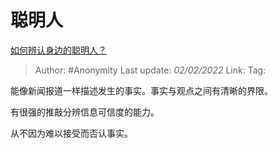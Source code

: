 # 聪明人
[如何辨认身边的聪明人？](https://www.zhihu.com/question/28484672/answer/557292103)

> Author: #Anonymity 
> Last update: *02/02/2022* 
> Link:
> Tag: 

能像新闻报道一样描述发生的事实。事实与观点之间有清晰的界限。

有很强的推敲分辨信息可信度的能力。

从不因为难以接受而否认事实。